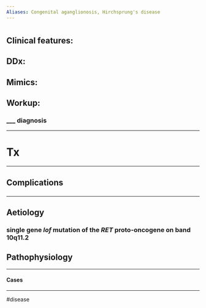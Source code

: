 ```yaml
---
Aliases: Congenital aganglionosis, Hirchsprung's disease
---
```

# 
## Clinical features:
###
## DDx:
###
## Mimics:
###
## Workup:
### ___ diagnosis
---
# Tx

---
## Complications
###

---
## Aetiology
### single gene *lof* mutation of the _RET_ proto-oncogene on band 10q11.2
## Pathophysiology

---
#### Cases


---
#disease 